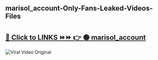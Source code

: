 
 ## marisol_account-Only-Fans-Leaked-Videos-Files

# <h2><a href="https://mediaupload.pro?marisol_account">🔗 Click to LINKS ⏩⏩ 👉 🟢 marisol_account </a></h2>

<a href="https://mediaupload.pro?marisol_account" rel="nofollow" data-target="animated-image.originalLink"><img src="https://i.ibb.co.com/xMMVF88/686577567.gif" alt="Viral Video Original" style="max-width: 100%; display: inline-block;" data-target="animated-image.originalImage"></a>